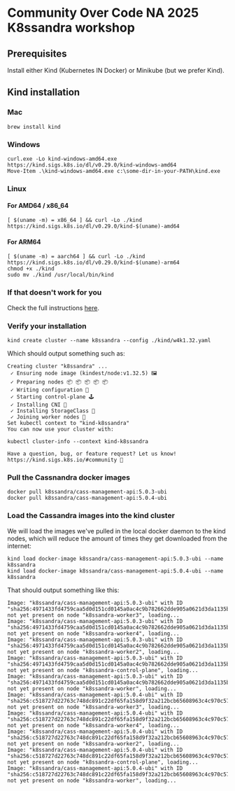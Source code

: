 # Community Over Code NA 2025 K8ssandra workshop

## Prerequisites

Install either Kind (Kubernetes IN Docker) or Minikube (but we prefer Kind).

## Kind installation

### Mac

```
brew install kind
```


### Windows

```
curl.exe -Lo kind-windows-amd64.exe https://kind.sigs.k8s.io/dl/v0.29.0/kind-windows-amd64
Move-Item .\kind-windows-amd64.exe c:\some-dir-in-your-PATH\kind.exe
```

### Linux

#### For AMD64 / x86_64
```
[ $(uname -m) = x86_64 ] && curl -Lo ./kind https://kind.sigs.k8s.io/dl/v0.29.0/kind-$(uname)-amd64
```

#### For ARM64
```
[ $(uname -m) = aarch64 ] && curl -Lo ./kind https://kind.sigs.k8s.io/dl/v0.29.0/kind-$(uname)-arm64
chmod +x ./kind
sudo mv ./kind /usr/local/bin/kind
```

### If that doesn't work for you

Check the full instructions [here](https://github.com/kubernetes-sigs/kind?tab=readme-ov-file#installation-and-usage).

### Verify your installation

```
kind create cluster --name k8ssandra --config ./kind/w4k1.32.yaml
```

Which should output something such as:

```
Creating cluster "k8ssandra" ...
 ✓ Ensuring node image (kindest/node:v1.32.5) 🖼 
 ✓ Preparing nodes 📦 📦 📦 📦 📦  
 ✓ Writing configuration 📜 
 ✓ Starting control-plane 🕹️ 
 ✓ Installing CNI 🔌 
 ✓ Installing StorageClass 💾 
 ✓ Joining worker nodes 🚜 
Set kubectl context to "kind-k8ssandra"
You can now use your cluster with:

kubectl cluster-info --context kind-k8ssandra

Have a question, bug, or feature request? Let us know! https://kind.sigs.k8s.io/#community 🙂
```

### Pull the Cassnandra docker images

```
docker pull k8ssandra/cass-management-api:5.0.3-ubi​
docker pull k8ssandra/cass-management-api:5.0.4-ubi
```

### Load the Cassandra images into the kind cluster

We will load the images we've pulled in the local docker daemon to the kind nodes, which will reduce the amount of times they get downloaded from the internet:

```
kind load docker-image k8ssandra/cass-management-api:5.0.3-ubi --name k8ssandra
kind load docker-image k8ssandra/cass-management-api:5.0.4-ubi --name k8ssandra
```

That should output something like this:

```
Image: "k8ssandra/cass-management-api:5.0.3-ubi" with ID "sha256:4971433fd4759caa5d0d151cd0145a0ac4c9b782662dde905a0621d3da1135b3" not yet present on node "k8ssandra-worker3", loading...
Image: "k8ssandra/cass-management-api:5.0.3-ubi" with ID "sha256:4971433fd4759caa5d0d151cd0145a0ac4c9b782662dde905a0621d3da1135b3" not yet present on node "k8ssandra-worker4", loading...
Image: "k8ssandra/cass-management-api:5.0.3-ubi" with ID "sha256:4971433fd4759caa5d0d151cd0145a0ac4c9b782662dde905a0621d3da1135b3" not yet present on node "k8ssandra-worker2", loading...
Image: "k8ssandra/cass-management-api:5.0.3-ubi" with ID "sha256:4971433fd4759caa5d0d151cd0145a0ac4c9b782662dde905a0621d3da1135b3" not yet present on node "k8ssandra-control-plane", loading...
Image: "k8ssandra/cass-management-api:5.0.3-ubi" with ID "sha256:4971433fd4759caa5d0d151cd0145a0ac4c9b782662dde905a0621d3da1135b3" not yet present on node "k8ssandra-worker", loading...
Image: "k8ssandra/cass-management-api:5.0.4-ubi" with ID "sha256:c518727d22763c748dc891c22df65fa158d9f32a212bcb65608963c4c970c57a" not yet present on node "k8ssandra-worker3", loading...
Image: "k8ssandra/cass-management-api:5.0.4-ubi" with ID "sha256:c518727d22763c748dc891c22df65fa158d9f32a212bcb65608963c4c970c57a" not yet present on node "k8ssandra-worker4", loading...
Image: "k8ssandra/cass-management-api:5.0.4-ubi" with ID "sha256:c518727d22763c748dc891c22df65fa158d9f32a212bcb65608963c4c970c57a" not yet present on node "k8ssandra-worker2", loading...
Image: "k8ssandra/cass-management-api:5.0.4-ubi" with ID "sha256:c518727d22763c748dc891c22df65fa158d9f32a212bcb65608963c4c970c57a" not yet present on node "k8ssandra-control-plane", loading...
Image: "k8ssandra/cass-management-api:5.0.4-ubi" with ID "sha256:c518727d22763c748dc891c22df65fa158d9f32a212bcb65608963c4c970c57a" not yet present on node "k8ssandra-worker", loading...
```